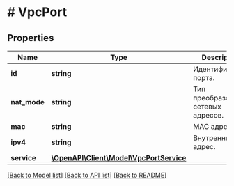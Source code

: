 # # VpcPort

## Properties

Name | Type | Description | Notes
------------ | ------------- | ------------- | -------------
**id** | **string** | Идентификатор порта. |
**nat_mode** | **string** | Тип преобразования сетевых адресов. |
**mac** | **string** | MAC адрес. |
**ipv4** | **string** | Внутренний адрес. |
**service** | [**\OpenAPI\Client\Model\VpcPortService**](VpcPortService.md) |  |

[[Back to Model list]](../../README.md#models) [[Back to API list]](../../README.md#endpoints) [[Back to README]](../../README.md)
